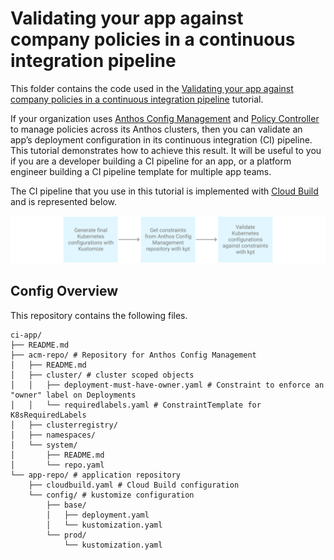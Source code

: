 # Validating your app against company policies in a continuous integration pipeline

This folder contains the code used in the [Validating your app against company policies in a continuous integration pipeline](https://cloud.google.com/anthos-config-management/docs/how-to/app-policy-validation-ci-pipeline)
tutorial.

If your organization uses [Anthos Config Management](https://cloud.google.com/anthos-config-management/docs)
and [Policy Controller](https://cloud.google.com/anthos-config-management/docs/concepts/policy-controller) to manage
policies across its Anthos clusters, then you can validate an app’s deployment
configuration in its continuous integration (CI) pipeline. This tutorial demonstrates
how to achieve this result. It will be useful to you if you are a developer building
a CI pipeline for an app, or a platform engineer building a CI pipeline template
for multiple app teams.

The CI pipeline that you use in this tutorial is implemented with [Cloud Build](https://cloud.google.com/cloud-build/docs)
and is represented below.

![ci-app-pipeline](../screenshots/ci-app-pipeline.svg)

## Config Overview

This repository contains the following files.

```
ci-app/
├── README.md
├── acm-repo/ # Repository for Anthos Config Management
│   ├── README.md
│   ├── cluster/ # cluster scoped objects
│   │   ├── deployment-must-have-owner.yaml # Constraint to enforce an "owner" label on Deployments
│   │   └── requiredlabels.yaml # ConstraintTemplate for K8sRequiredLabels
│   ├── clusterregistry/
│   ├── namespaces/
│   └── system/
│       ├── README.md
│       └── repo.yaml
└── app-repo/ # application repository
    ├── cloudbuild.yaml # Cloud Build configuration
    └── config/ # kustomize configuration
        ├── base/
        │   ├── deployment.yaml
        │   └── kustomization.yaml
        └── prod/
            └── kustomization.yaml
```